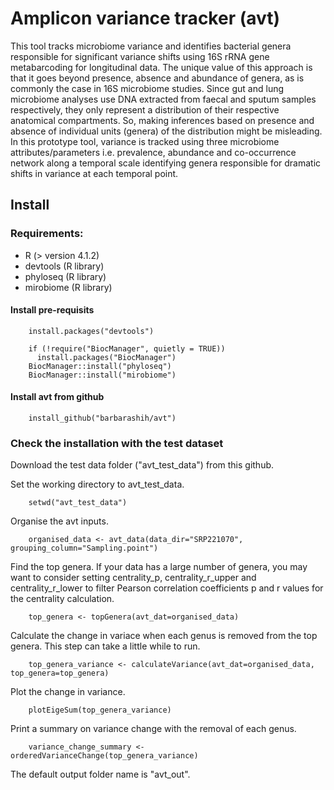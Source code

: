 # Amplicon variance tracker (avt)

This tool tracks microbiome variance and identifies bacterial genera responsible for significant variance shifts using 16S rRNA gene metabarcoding for longitudinal data. The unique value of this approach is that it goes beyond presence, absence and abundance of genera, as is commonly the case in 16S microbiome studies. Since gut and lung microbiome analyses use DNA extracted from faecal and sputum samples respectively, they only represent a distribution of their respective anatomical compartments. So, making inferences based on presence and absence of individual units (genera) of the distribution might be misleading. In this prototype tool, variance is tracked using three microbiome attributes/parameters i.e. prevalence, abundance and co-occurrence network along a temporal scale identifying genera responsible for dramatic shifts in variance at each temporal point.

## Install

### Requirements:
<ul>
<li>R (> version 4.1.2)</li>
<li>devtools (R library)</li>
<li>phyloseq (R library)</li>
<li>mirobiome (R library)</li>
</ul>

#### Install pre-requisits
        install.packages("devtools")

        if (!require("BiocManager", quietly = TRUE))
          install.packages("BiocManager")
        BiocManager::install("phyloseq")
        BiocManager::install("mirobiome")

#### Install avt from github
        install_github("barbarashih/avt")

### Check the installation with the test dataset
Download the test data folder ("avt_test_data") from this github.

Set the working directory to avt_test_data.

        setwd("avt_test_data")

Organise the avt inputs.

        organised_data <- avt_data(data_dir="SRP221070", grouping_column="Sampling.point")

Find the top genera. If your data has a large number of genera, you may want to consider setting centrality_p, centrality_r_upper and centrality_r_lower to filter Pearson correlation coefficients p and r values for the centrality calculation.

        top_genera <- topGenera(avt_dat=organised_data)

Calculate the change in variace when each genus is removed from the top genera. This step can take a little while to run. 

        top_genera_variance <- calculateVariance(avt_dat=organised_data, top_genera=top_genera)

Plot the change in variance.

        plotEigeSum(top_genera_variance) 

Print a summary on variance change with the removal of each genus.

        variance_change_summary <- orderedVarianceChange(top_genera_variance)

The default output folder name is "avt_out". 
